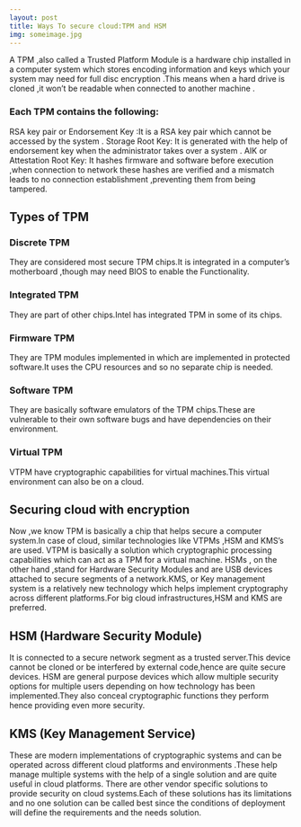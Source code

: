 ```yaml
---
layout: post
title: Ways To secure cloud:TPM and HSM
img: someimage.jpg
---
```

A TPM ,also called a Trusted Platform Module is a hardware chip installed in a computer system which stores encoding information and keys which your system may need for full disc encryption .This means when a hard drive is cloned ,it won’t be readable when connected to another machine .

### Each TPM contains the following:
RSA key pair or Endorsement Key :It is a RSA key pair which cannot be accessed by the system .
Storage Root Key: It is generated with the help of endorsement key when the administrator takes over a system .
AIK or Attestation Root Key: It hashes firmware and software before execution ,when connection to network these hashes are verified and a mismatch leads to no connection establishment ,preventing them from being tampered.

## Types of TPM

### Discrete TPM
They are considered most secure TPM chips.It is integrated in a computer’s motherboard ,though may need BIOS to enable the Functionality.
### Integrated TPM
They are part of other chips.Intel has integrated TPM in some of its chips.
### Firmware TPM
They are TPM modules implemented in which are implemented in protected software.It uses the CPU resources and so no separate chip is needed.
### Software TPM
They are basically software emulators of the TPM chips.These are vulnerable to their own software bugs and have dependencies on their environment.
### Virtual TPM
VTPM have cryptographic capabilities for virtual machines.This virtual environment can also be on a cloud.
## Securing cloud with encryption
Now ,we know TPM is basically a chip that helps secure a computer system.In case of cloud, similar technologies like VTPMs ,HSM and KMS’s are used. VTPM is basically a solution which cryptographic processing capabilities which can act as a TPM for a virtual machine. HSMs , on the other hand ,stand for Hardware Security Modules and are USB devices attached to secure segments of a network.KMS, or Key management system is a relatively new technology which helps implement cryptography across different platforms.For big cloud infrastructures,HSM and KMS are preferred.
## HSM (Hardware Security Module)
It is connected to a secure network segment as a trusted server.This device cannot be cloned or be interfered by external code,hence are quite secure devices. HSM are general purpose devices which allow multiple security options for multiple users depending on how technology has been implemented.They also conceal cryptographic functions they perform hence providing even more security.
## KMS (Key Management Service)
These are modern implementations of cryptographic systems and can be operated across different cloud platforms and environments .These help manage multiple systems with the help of a single solution and are quite useful in cloud platforms.
There are other vendor specific solutions to provide security on cloud systems.Each of these solutions has its limitations and no one solution can be called best since the conditions of deployment will define the requirements and the needs solution.
